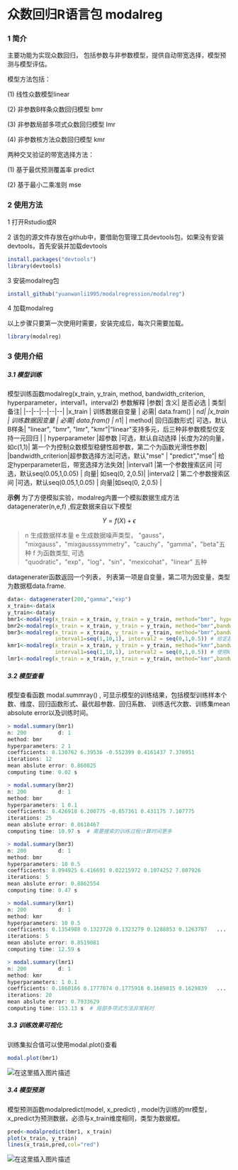 
#  众数回归R语言包 modalreg 
### 1 简介  
主要功能为实现众数回归， 包括参数与非参数模型，提供自动带宽选择，模型预测与模型评估。 

模型方法包括：

(1) 线性众数模型linear

(2) 非参数B样条众数回归模型 bmr

(3) 非参数局部多项式众数回归模型 lmr

(4) 非参数核方法众数回归模型  kmr

两种交叉验证的带宽选择方法： 

(1) 基于最优预测覆盖率 predict

(2) 基于最小二乘准则  mse

### 2 使用方法  
1 打开Rstudio或R 

2 该包的源文件存放在github中，要借助包管理工具devtools包，如果没有安装devtools，首先安装并加载devtools 

```r
install.packages("devtools")
library(devtools)
```

3 安装modalreg包
```r
install_github("yuanwanli1995/modalregression/modalreg") 
```

4 加载modalreg

以上步骤只要第一次使用时需要，安装完成后，每次只需要加载。 

```r
library(modalreg)
```
###  3 使用介绍 

#####  3.1 模型训练 
模型训练函数modalreg(x_train, y_train, method, bandwidth_criterion, hyperparameter，interval1，interval2)
参数解释
|参数| 含义| 是否必选 | 类型| 备注|
|--|--|--|--|--|
|x_train | 训练数据自变量  | 必需| data.fram()  | n*d|
|x_train | 训练数据因变量  | 必需| data.fram()  | n*1|
| method| 回归函数形式| 可选，默认B样条| "linear", "bmr", "lmr", "kmr"|“linear"支持多元，后三种非参数模型仅支持一元回归 | 
| hyperparameter |超参数 |可选，默认自动选择 |长度为2的向量，如c(1,1)|  第一个为控制众数模型稳健性超参数，第二个为函数光滑性参数| 
|bandwidth_criterion|超参数选择方法|可选，默认"mse" | "predict","mse”| 给定hyperparameter后，带宽选择方法失效| 
|interval1 |第一个参数搜索区间 |可选，默认seq(0.05,1,0.05) | 向量| 如seq(0, 2,0.5)| 
|interval2 | 第二个参数搜索区间 |可选，默认seq(0.05,1,0.05) | 向量|如seq(0, 2,0.5) | 

**示例**
为了方便模拟实验，modalreg内置一个模拟数据生成方法datagenerater(n,e,f) ,假定数据来自以下模型 

$$Y  = f(X)+\epsilon$$

> n 生成数据样本量 
> e 生成数据噪声类型， "gauss"， "mixgauss"，"mixgausssymmetry"，"cauchy"，"gamma"，"beta"五种 
> f 为函数类型, 可选 "quodratic"，"exp"，"log"，"sin"，"mexicohat"，"linear" 五种

datagenerater函数返回一个列表， 列表第一项是自变量，第二项为因变量，类型为数据框data.frame.
```r
data<- datagenerater(200,"gamma","exp")
x_train<-data$x
y_train<-data$y
bmr1<-modalreg(x_train = x_train, y_train = y_train, method="bmr", hyperparameters=c(2,1)) # 给定超参数
bmr2<-modalreg(x_train = x_train, y_train = y_train, method="bmr",bandwidth_criterion="predict") #给定选择准则
bmr3<-modalreg(x_train = x_train, y_train = y_train, method="bmr",bandwidth_criterion="predict",
               interval1=seq(1,10,1), interval2 = seq(0,1,0.5)) # 给定超参数搜索区间 
kmr1<-modalreg(x_train = x_train, y_train = y_train, method="kmr",bandwidth_criterion="mse",
               interval1=seq(1,10,1), interval2 = seq(0,1,0.5)) # 使用kmr方法 
lmr1<-modalreg(x_train = x_train, y_train = y_train, method="kmr",bandwidth_criterion="mse")# 使用lmr方法 
```
#####  3.2 模型查看 
模型查看函数 modal.summray() , 可显示模型的训练结果，包括模型训练样本个数、维度、回归函数形式、最优超参数、回归系数、 训练迭代次数、训练集mean absolute error以及训练时间。 

```r
> modal.summary(bmr1)
n: 200          d: 1 
method: bmr 
hyperparameters: 2 1 
coefficients: 8.130762 6.39536 -0.552399 0.4161437 7.378951 
iterations: 12 
mean abslute error: 0.860825 
computing time: 0.02 s 

> modal.summary(bmr2)
n: 200          d: 1 
method: bmr 
hyperparameters: 1 0.1 
coefficients: 8.426918 6.200775 -0.857361 0.431175 7.107775 
iterations: 25 
mean abslute error: 0.8618467 
computing time: 10.97 s  # 需要搜索的训练过程计算时间更多

> modal.summary(bmr3)
n: 200          d: 1 
method: bmr 
hyperparameters: 10 0.5 
coefficients: 8.094925 6.416691 0.02215972 0.1074252 7.807926 
iterations: 5 
mean abslute error: 0.8862554 
computing time: 0.47 s 

> modal.summary(kmr1)
n: 200          d: 1 
method: kmr 
hyperparameters: 10 0.5 
coefficients: 0.1354988 0.1323728 0.1323279 0.1288853 0.1263787   ...  # 核方法有n个系数， 系数的解释性不强，只展示前五个
iterations: 5 
mean abslute error: 0.8519081 
computing time: 12.59 s  

> modal.summary(lmr1)
n: 200          d: 1 
method: kmr 
hyperparameters: 1 0.1 
coefficients: 0.1860166 0.1777074 0.1775918 0.1689815 0.1629839   ...
iterations: 20 
mean abslute error: 0.7933629 
computing time: 153.13 s  # 局部多项式方法非常耗时 
```
#####  3.3 训练效果可视化
训练集拟合值可以使用modal.plot()查看 

```r
modal.plot(bmr1) 
```
![在这里插入图片描述](https://img-blog.csdnimg.cn/20210416152341498.png?x-oss-process=image/watermark,type_ZmFuZ3poZW5naGVpdGk,shadow_10,text_aHR0cHM6Ly9ibG9nLmNzZG4ubmV0L3dlaXhpbl80MzcwNTk1Mw==,size_16,color_FFFFFF,t_70#pic_center)

#####  3.4 模型预测
模型预测函数modalpredict(model, x_predict) , model为训练的mr模型， x_predict为预测数据，必须与x_train维度相同，类型为数据框。

```r
pred<-modalpredict(bmr1, x_train)
plot(x_train, y_train)
lines(x_train,pred,col="red")
```
![在这里插入图片描述](https://img-blog.csdnimg.cn/20210416152355993.png?x-oss-process=image/watermark,type_ZmFuZ3poZW5naGVpdGk,shadow_10,text_aHR0cHM6Ly9ibG9nLmNzZG4ubmV0L3dlaXhpbl80MzcwNTk1Mw==,size_16,color_FFFFFF,t_70#pic_center)
